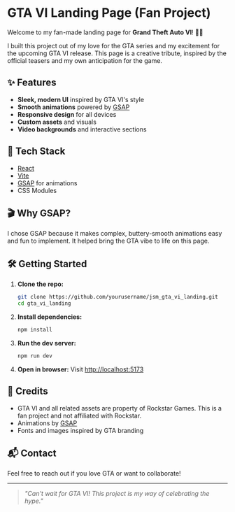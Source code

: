 

# GTA VI Landing Page (Fan Project)

Welcome to my fan-made landing page for **Grand Theft Auto VI**! 🚗💥

I built this project out of my love for the GTA series and my excitement for the upcoming GTA VI release. This page is a creative tribute, inspired by the official teasers and my own anticipation for the game.

## ✨ Features
- **Sleek, modern UI** inspired by GTA VI's style
- **Smooth animations** powered by [GSAP](https://greensock.com/gsap/)
- **Responsive design** for all devices
- **Custom assets** and visuals
- **Video backgrounds** and interactive sections

## 🚀 Tech Stack
- [React](https://react.dev/)
- [Vite](https://vitejs.dev/)
- [GSAP](https://greensock.com/gsap/) for animations
- CSS Modules

## 🎬 Why GSAP?
I chose GSAP because it makes complex, buttery-smooth animations easy and fun to implement. It helped bring the GTA vibe to life on this page.



## 🛠️ Getting Started
1. **Clone the repo:**
   ```bash
   git clone https://github.com/yourusername/jsm_gta_vi_landing.git
   cd gta_vi_landing
   ```
2. **Install dependencies:**
   ```bash
   npm install
   ```
3. **Run the dev server:**
   ```bash
   npm run dev
   ```
4. **Open in browser:**
   Visit [http://localhost:5173](http://localhost:5173)

## 🤝 Credits
- GTA VI and all related assets are property of Rockstar Games. This is a fan project and not affiliated with Rockstar.
- Animations by [GSAP](https://greensock.com/gsap/)
- Fonts and images inspired by GTA branding

## 📬 Contact
Feel free to reach out if you love GTA or want to collaborate!

---

> *"Can't wait for GTA VI! This project is my way of celebrating the hype."*
